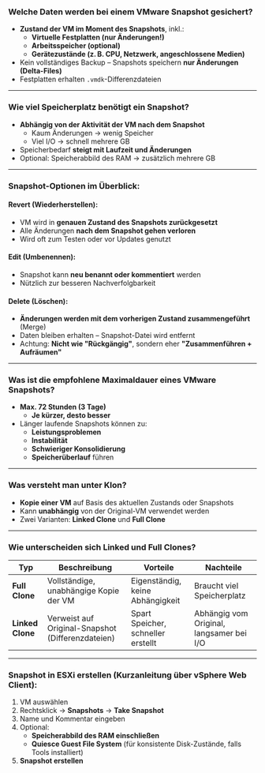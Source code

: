 ### **Welche Daten werden bei einem VMware Snapshot gesichert?**

- **Zustand der VM im Moment des Snapshots**, inkl.:
  - **Virtuelle Festplatten (nur Änderungen!)**
  - **Arbeitsspeicher (optional)**  
  - **Gerätezustände (z. B. CPU, Netzwerk, angeschlossene Medien)**
- Kein vollständiges Backup – Snapshots speichern **nur Änderungen (Delta-Files)**  
- Festplatten erhalten `.vmdk`-Differenzdateien  

---

### **Wie viel Speicherplatz benötigt ein Snapshot?**

- **Abhängig von der Aktivität der VM nach dem Snapshot**
  - Kaum Änderungen → wenig Speicher
  - Viel I/O → schnell mehrere GB
- Speicherbedarf **steigt mit Laufzeit und Änderungen**  
- Optional: Speicherabbild des RAM → zusätzlich mehrere GB

---

### **Snapshot-Optionen im Überblick:**

#### **Revert (Wiederherstellen):**
- VM wird in **genauen Zustand des Snapshots zurückgesetzt**  
- Alle Änderungen **nach dem Snapshot gehen verloren**  
- Wird oft zum Testen oder vor Updates genutzt

#### **Edit (Umbenennen):**
- Snapshot kann **neu benannt oder kommentiert** werden  
- Nützlich zur besseren Nachverfolgbarkeit

#### **Delete (Löschen):**
- **Änderungen werden mit dem vorherigen Zustand zusammengeführt** (Merge)  
- Daten bleiben erhalten – Snapshot-Datei wird entfernt  
- Achtung: **Nicht wie "Rückgängig"**, sondern eher **"Zusammenführen + Aufräumen"**

---

### **Was ist die empfohlene Maximaldauer eines VMware Snapshots?**

- **Max. 72 Stunden (3 Tage)**  
  - **Je kürzer, desto besser**  
- Länger laufende Snapshots können zu:
  - **Leistungsproblemen**
  - **Instabilität**
  - **Schwieriger Konsolidierung**
  - **Speicherüberlauf** führen

---

### **Was versteht man unter Klon?**

- **Kopie einer VM** auf Basis des aktuellen Zustands oder Snapshots  
- Kann **unabhängig** von der Original-VM verwendet werden  
- Zwei Varianten: **Linked Clone** und **Full Clone**

---

### **Wie unterscheiden sich Linked und Full Clones?**

| **Typ**         | **Beschreibung**                                        | **Vorteile**                     | **Nachteile**                              |
|------------------|----------------------------------------------------------|----------------------------------|---------------------------------------------|
| **Full Clone**   | Vollständige, unabhängige Kopie der VM                  | Eigenständig, keine Abhängigkeit | Braucht viel Speicherplatz                  |
| **Linked Clone** | Verweist auf Original-Snapshot (Differenzdateien)       | Spart Speicher, schneller erstellt | Abhängig vom Original, langsamer bei I/O    |

---

### **Snapshot in ESXi erstellen (Kurzanleitung über vSphere Web Client):**

1. VM auswählen  
2. Rechtsklick → **Snapshots** → **Take Snapshot**  
3. Name und Kommentar eingeben  
4. Optional:  
   - **Speicherabbild des RAM einschließen**  
   - **Quiesce Guest File System** (für konsistente Disk-Zustände, falls Tools installiert)  
5. **Snapshot erstellen**